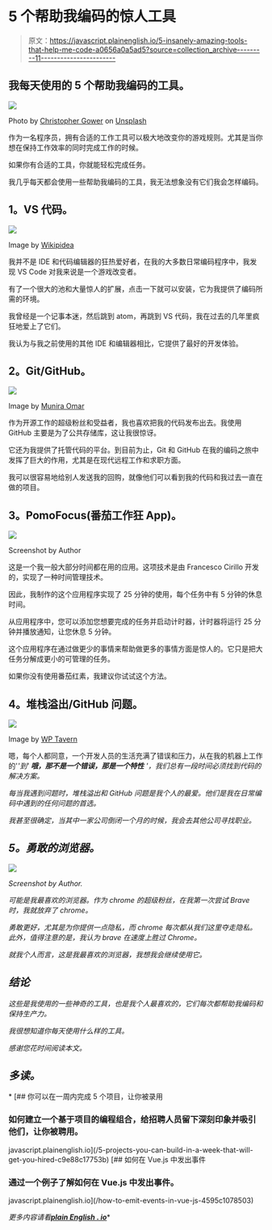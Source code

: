 # 5 个帮助我编码的惊人工具

> 原文：<https://javascript.plainenglish.io/5-insanely-amazing-tools-that-help-me-code-a0656a0a5ad5?source=collection_archive---------11----------------------->

## 我每天使用的 5 个帮助我编码的工具。

![](img/81537ae0b030ee857bfa518643442d68.png)

Photo by [Christopher Gower](https://unsplash.com/@cgower?utm_source=medium&utm_medium=referral) on [Unsplash](https://unsplash.com?utm_source=medium&utm_medium=referral)

作为一名程序员，拥有合适的工作工具可以极大地改变你的游戏规则。尤其是当你想在保持工作效率的同时完成工作的时候。

如果你有合适的工具，你就能轻松完成任务。

我几乎每天都会使用一些帮助我编码的工具，我无法想象没有它们我会怎样编码。

## **1。VS 代码。**

![](img/ee2aae21e67044e7a68932e84c4b4532.png)

Image by [Wikipidea](https://www.google.com/url?sa=i&url=https%3A%2F%2Fen.wikipedia.org%2Fwiki%2FVisual_Studio_Code&psig=AOvVaw3BaMN8kGQRZTuPjjiaUCr7&ust=1630400752964000&source=images&cd=vfe&ved=0CAwQjhxqFwoTCJCD9qWy2PICFQAAAAAdAAAAABAD)

我并不是 IDE 和代码编辑器的狂热爱好者，在我的大多数日常编码程序中，我发现 VS Code 对我来说是一个游戏改变者。

有了一个很大的池和大量惊人的扩展，点击一下就可以安装，它为我提供了编码所需的环境。

我曾经是一个记事本迷，然后跳到 atom，再跳到 VS 代码，我在过去的几年里疯狂地爱上了它们。

我认为与我之前使用的其他 IDE 和编辑器相比，它提供了最好的开发体验。

## **2。Git/GitHub。**

![](img/4bffdc589016fb3e0b760ca5dca2be79.png)

Image by [Munira Omar](https://medium.com/u/a7a3f091a372?source=post_page-----a0656a0a5ad5--------------------------------)

作为开源工作的超级粉丝和受益者，我也喜欢把我的代码发布出去。我使用 GitHub 主要是为了公共存储库，这让我很惊讶。

它还为我提供了托管代码的平台。到目前为止，Git 和 GitHub 在我的编码之旅中发挥了巨大的作用，尤其是在现代远程工作和求职方面。

我可以很容易地给别人发送我的回购，就像他们可以看到我的代码和我过去一直在做的项目。

## **3。PomoFocus(番茄工作狂 App)。**

![](img/c8b77a29c21ff874bcb78b68bd69824c.png)

Screenshot by Author

这是一个我一般大部分时间都在用的应用。这项技术是由 Francesco Cirillo 开发的，实现了一种时间管理技术。

因此，我制作的这个应用程序实现了 25 分钟的使用，每个任务中有 5 分钟的休息时间。

从应用程序中，您可以添加您想要完成的任务并启动计时器，计时器将运行 25 分钟并播放通知，让您休息 5 分钟。

这个应用程序在通过做更少的事情来帮助做更多的事情方面是惊人的。它只是把大任务分解成更小的可管理的任务。

如果你没有使用番茄红素，我建议你试试这个方法。

## **4。堆栈溢出/GitHub 问题。**

![](img/7635e1be45de87824a0bea4aa72371dd.png)

Image by [WP Tavern](https://www.google.com/url?sa=i&url=https%3A%2F%2Fwptavern.com%2Fstack-overflow-documentation-is-now-in-beta%2Fstack-overflow&psig=AOvVaw1-CwZ8wR9mdQ7T9-gCV6mL&ust=1630400984356000&source=images&cd=vfe&ved=0CAwQjhxqFwoTCKCDxpGz2PICFQAAAAAdAAAAABAc)

嗯，每个人都同意，一个开发人员的生活充满了错误和压力，从在我的机器上工作的'*'到' ***哦，那不是一个错误，那是一个特性*** '，我们总有一段时间必须找到代码的解决方案。*

*每当我遇到问题时，堆栈溢出和 GitHub 问题是我个人的最爱。他们是我在日常编码中遇到的任何问题的首选。*

*我甚至很确定，当其中一家公司倒闭一个月的时候，我会去其他公司寻找职业。*

## ***5。勇敢的浏览器。***

*![](img/68ab09df7021b0e4c2bca1025f863202.png)*

*Screenshot by Author.*

*可能是我最喜欢的浏览器。作为 chrome 的超级粉丝，在我第一次尝试 Brave 时，我就放弃了 chrome。*

*勇敢更好，尤其是为你提供一点隐私，而 chrome 每次都从我们这里夺走隐私。此外，值得注意的是，我认为 brave 在速度上胜过 Chrome。*

*就我个人而言，这是我最喜欢的浏览器，我想我会继续使用它。*

## ***结论***

*这些是我使用的一些神奇的工具，也是我个人最喜欢的，它们每次都帮助我编码和保持生产力。*

*我很想知道你每天使用什么样的工具。*

*感谢您花时间阅读本文。*

## ***多读。***

*[](/5-projects-you-can-build-in-a-week-that-will-get-you-hired-c9e88c17753b) [## 你可以在一周内完成 5 个项目，让你被录用

### 如何建立一个基于项目的编程组合，给招聘人员留下深刻印象并吸引他们，让你被聘用。

javascript.plainenglish.io](/5-projects-you-can-build-in-a-week-that-will-get-you-hired-c9e88c17753b) [](/how-to-emit-events-in-vue-js-4595c1078503) [## 如何在 Vue.js 中发出事件

### 通过一个例子了解如何在 Vue.js 中发出事件。

javascript.plainenglish.io](/how-to-emit-events-in-vue-js-4595c1078503) 

*更多内容请看*[***plain English . io***](http://plainenglish.io/)*